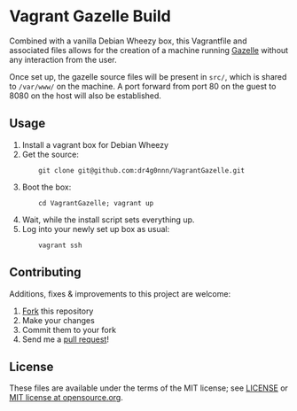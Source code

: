 Vagrant Gazelle Build
=====================
Combined with a vanilla Debian Wheezy box, this Vagrantfile and associated files
allows for the creation of a machine running [Gazelle][1] without any
interaction from the user.

Once set up, the gazelle source files will be present in `src/`, which is shared
to `/var/www/` on the machine. A port forward from port 80 on the guest to 8080
on the host will also be established.

Usage
-----
1.  Install a vagrant box for Debian Wheezy
2.  Get the source:
     ```
         git clone git@github.com:dr4g0nnn/VagrantGazelle.git
     ```
3.  Boot the box:
     ```
         cd VagrantGazelle; vagrant up
     ```
4.  Wait, while the install script sets everything up.
5.  Log into your newly set up box as usual:
     ```
         vagrant ssh
     ```

Contributing
------------

Additions, fixes & improvements to this project are welcome:

1. [Fork][4] this repository
2. Make your changes
3. Commit them to your fork
4. Send me a [pull request][5]!

License
-------

These files are available under the terms of the MIT license; see [LICENSE][2]
or [MIT license at opensource.org][3].

[1]: https://github.com/WhatCD/Gazelle "Gazelle"
[2]: LICENSE "License"
[3]: http://opensource.org/licenses/MIT "MIT License"
[4]: https://help.github.com/articles/fork-a-repo "Forking"
[5]: https://help.github.com/articles/using-pull-requests "Pull Requests"
